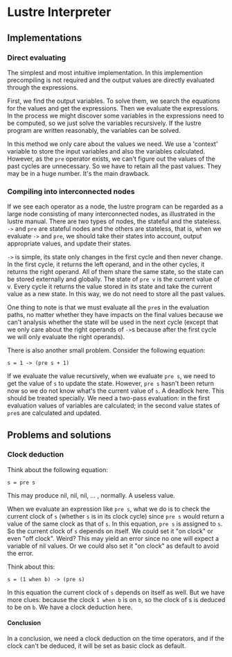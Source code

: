 # Lustre Interpreter

## Implementations

### Direct evaluating

The simplest and most intuitive implementation. In this implemention precompiling is not required and the output values are directly evaluated through the expressions.

First, we find the output variables. To solve them, we search the equations for the values and get the expressions. Then we evaluate the expressions. In the process we might discover some variables in the expressions need to be computed, so we just solve the variables recursively. If the lustre program are written reasonably, the variables can be solved.

In this method we only care about the values we need. We use a 'context' variable to store the input variables and also the variables calculated. However, as the `pre` operator exists, we can't figure out the values of the past cycles are unnecessary. So we have to retain all the past values. They may be in a huge number. It's the main drawback.

### Compiling into interconnected nodes

If we see each operator as a node, the lustre program can be regarded as a large node consisting of many interconnected nodes, as illustrated in the lustre manual. There are two types of nodes, the stateful and the stateless. `->` and `pre` are stateful nodes and the others are stateless, that is, when we evaluate `->` and `pre`, we should take their states into account, output appropriate values, and update their states.

`->` is simple, its state only changes in the first cycle and then never change. In the first cycle, it returns the left operand, and in the other cycles, it returns the right operand. All of them share the same state, so the state can be stored externally and globally. The state of `pre v` is the current value of v. Every cycle it returns the value stored in its state and take the current value as a new state. In this way, we do not need to store all the past values.

One thing to note is that we must evaluate all the `pre`s in the evaluation paths, no matter whether they have impacts on the final values because we can't analysis whether the state will be used in the next cycle (except that we only care about the right operands of `->`s because after the first cycle we will only evaluate the right operands).

There is also another small problem. Consider the following equation:

```lustre
s = 1 -> (pre s + 1)
```

If we evaluate the value recursively, when we evaluate `pre s`, we need to get the value of `s` to update the state. However, `pre s` hasn't been return now so we do not know what's the current value of `s`. A deadlock here. This should be treated specially. We need a two-pass evaluation: in the first evaluation values of variables are calculated; in the second value states of `pre`s are calculated and updated.


## Problems and solutions

### Clock deduction

Think about the following equation:
```lustre
s = pre s
```
This may produce nil, nil, nil, ... , normally. A useless value.

When we evaluate an expression like `pre s`, what we do is to check the current clock of `s` (whether `s` is in its clock cycle) since `pre s` would return a value of the same clock as that of `s`. In this equation, `pre s` is assigned to `s`. So the current clock of `s` depends on itself. We could set it "on clock" or even "off clock". Weird? This may yield an error since no one will expect a variable of nil values. Or we could also set it "on clock" as default to avoid the error.

Think about this:
```lustre
s = (1 when b) -> (pre s)
```

In this equation the current clock of `s` depends on itself as well. But we have more clues: because the clock `1 when b` is on `b`, so the clock of s is deduced to be on `b`. We have a clock deduction here.

#### Conclusion

In a conclusion, we need a clock deduction on the time operators, and if the clock can't be deduced, it will be set as basic clock as default.

